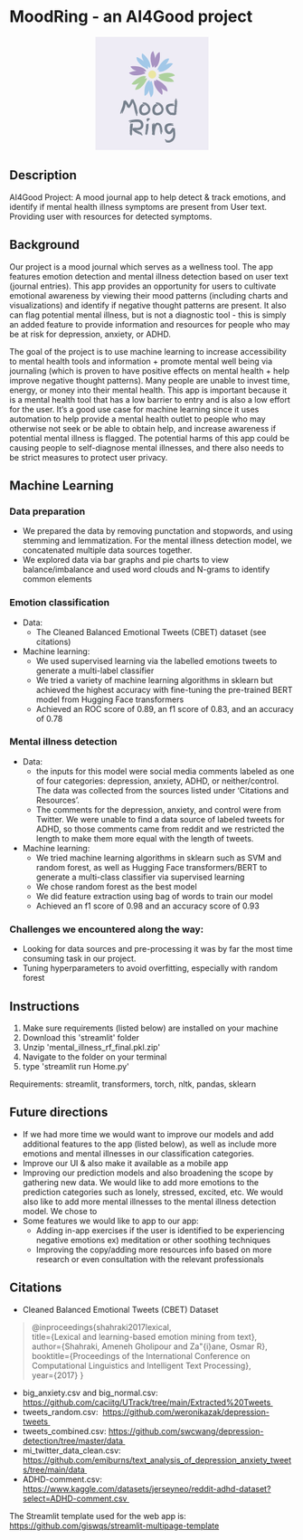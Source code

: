 # MoodRing - an AI4Good project


<p align="center">
  <img 
    src="https://github.com/mahimadhawan/AI4GoodProject/blob/main/logo.png?raw=true"
  >
</p>



##
## Description
AI4Good Project: A mood journal app to help detect & track emotions, and identify if mental health illness symptoms are present from User text. Providing user with resources for detected symptoms.


## Background
Our project is a mood journal which serves as a wellness tool. The app features emotion detection and mental illness detection based on user text (journal entries). This app provides an opportunity for users to cultivate emotional awareness by viewing their mood patterns (including charts and visualizations) and identify if negative thought patterns are present. It also can flag potential mental illness, but is not a diagnostic tool - this is simply an added feature to provide information and resources for people who may be at risk for depression, anxiety, or ADHD.

The goal of the project is to use machine learning to increase accessibility to mental health tools and information + promote mental well being via journaling (which is proven to have positive effects on mental health + help improve negative thought patterns). Many people are unable to invest time, energy, or money into their mental health. This app is important because it is a mental health tool that has a low barrier to entry and is also a low effort for the user. It’s a good use case for machine learning since it uses automation to help provide a mental health outlet to people who may otherwise not seek or be able to obtain help, and increase awareness if potential mental illness is flagged. The potential harms of this app could be causing people to self-diagnose mental illnesses, and there also needs to be strict measures to protect user privacy.


## Machine Learning

### Data preparation
* We prepared the data by removing punctation and stopwords, and using stemming and lemmatization. For the mental illness detection model, we concatenated multiple data sources together.
* We explored data via bar graphs and pie charts to view balance/imbalance and used word clouds and N-grams to identify common elements


### Emotion classification
* Data:
    * The Cleaned Balanced Emotional Tweets (CBET) dataset (see citations)
* Machine learning:
    * We used supervised learning via the labelled emotions tweets to generate a multi-label classifier
    * We tried a variety of machine learning algorithms in sklearn but achieved the highest accuracy with fine-tuning the pre-trained BERT model from Hugging Face transformers
    * Achieved an ROC score of 0.89, an f1 score of 0.83, and an accuracy of 0.78


### Mental illness detection
* Data: 
    * the inputs for this model were social media comments labeled as one of four categories: depression, anxiety, ADHD, or neither/control. The data was collected from the sources listed under ‘Citations and Resources’. 
    * The comments for the depression, anxiety, and control were from Twitter. We were unable to find a data source of labeled tweets for ADHD, so those comments came from reddit and we restricted the length to make them more equal with the length of tweets.
* Machine learning:
    * We tried machine learning algorithms in sklearn such as SVM and random forest, as well as Hugging Face transformers/BERT to generate a multi-class classifier via supervised learning
    * We chose random forest as the best model
    * We did feature extraction using bag of words to train our model
    * Achieved an f1 score of 0.98 and an accuracy score of 0.93

### Challenges we encountered along the way:
* Looking for data sources and pre-processing it was by far the most time consuming task in our project.
* Tuning hyperparameters to avoid overfitting, especially with random forest

## Instructions
1) Make sure requirements (listed below) are installed on your machine
2) Download this 'streamlit' folder
3) Unzip 'mental_illness_rf_final.pkl.zip'
4) Navigate to the folder on your terminal
5) type 'streamlit run Home.py'

Requirements: streamlit, transformers, torch, nltk, pandas, sklearn


## Future directions
* If we had more time we would want to improve our models and add additional features to the app (listed below), as well as include more emotions and mental illnesses in our classification categories.
* Improve our UI & also make it available as a mobile app
* Improving our prediction models and also broadening the scope by gathering new data. We would like to add more emotions to the prediction categories such as lonely, stressed, excited, etc. We would also like to add more mental illnesses to the mental illness detection model. We chose to 
* Some features we would like to app to our app:
    * Adding in-app exercises if the user is identified to be experiencing negative emotions ex) meditation or other soothing techniques
    * Improving the copy/adding more resources info based on more research or even consultation with the relevant professionals 




## Citations

* Cleaned Balanced Emotional Tweets (CBET) Dataset

> @inproceedings{shahraki2017lexical,  
> title={Lexical and learning-based emotion mining from text},  
> author={Shahraki, Ameneh Gholipour and Za\"{i}ane, Osmar R},  
> booktitle={Proceedings of the International Conference on Computational Linguistics and Intelligent Text Processing},  
> year={2017}
> }

* big_anxiety.csv and big_normal.csv: https://github.com/caciitg/UTrack/tree/main/Extracted%20Tweets 
* tweets_random.csv:  https://github.com/weronikazak/depression-tweets 
* tweets_combined.csv: https://github.com/swcwang/depression-detection/tree/master/data 
* mi_twitter_data_clean.csv: https://github.com/emiburns/text_analysis_of_depression_anxiety_tweets/tree/main/data 
* ADHD-comment.csv: https://www.kaggle.com/datasets/jerseyneo/reddit-adhd-dataset?select=ADHD-comment.csv 

The Streamlit template used for the web app is: https://github.com/giswqs/streamlit-multipage-template



